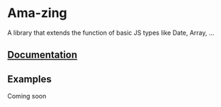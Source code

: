 # Ama-zing
A  library that extends the function of basic JS types like Date, Array, ...

## [Documentation](https://matadesigns.github.io/Ama-zing/)

## Examples
Coming soon
